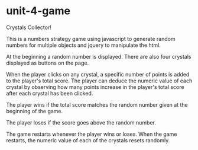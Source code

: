 # unit-4-game

Crystals Collector!


This is a numbers strategy game using javascript to generate random numbers for multiple objects and jquery to manipulate the html.

At the beginning a random number is displayed.
There are also four crystals displayed as buttons on the page.

When the player clicks on any crystal, a specific number of points is added to the player's total score. The player can deduce the numeric value of each crystal by observing how many points increase in the player's total score after each crystal has been clicked.

The player wins if the total score matches the random number given at the beginning of the game.

The player loses if the score goes above the random number.

The game restarts whenever the player wins or loses. When the game restarts, the numeric value of each of the crystals resets randomly.